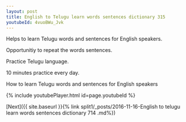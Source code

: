 ```yaml
---
layout: post
title: English to Telugu learn words sentences dictionary 315 
youtubeId: 4vuoBWu_Jvk
---
```

 
 
Helps to learn Telugu words and sentences for English speakers.

Opportunitiy to repeat the words sentences. 

Practice Telugu language. 
 
10 minutes practice every day. 
 
How to learn Telugu words and sentences for English speakers 
 
{% include youtubePlayer.html id=page.youtubeId %}
 
 
[Next]({{ site.baseurl }}{% link  split1/_posts/2016-11-16-English to telugu learn words sentences dictionary 714 .md%})
 
